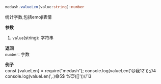 ```ts
medash.valueLen(value:string):number
```
统计字数,包括emoji表情

**参数**  
1. `value`(string): 字符串

**返回**  
`number`: 字数  

     
**例子**  
<me-embed>const {valueLen} = require("medash");
console.log(valueLen('😃我12'));//4
console.log(valueLen(',.)😅5$  %😇([]'))//13</me-embed>
